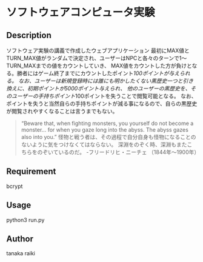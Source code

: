 ソフトウェアコンピュータ実験
====

## Description
ソフトウェア実験の講義で作成したウェブアプリケーション
最初にMAX値とTURN_MAX値がランダムで決定され、ユーザーはNPCと各々のターンで1〜TURN_MAXまでの値をカウントしていき、
MAX値をカウントした方が負けとなる。勝者にはゲーム終了までにカウントしたポイント*100ポイントが与えられる。
なお、ユーザーは新規登録時には誰にも明かしたくない黒歴史一つと引き換えに、初期ポイントが5000ポイント与えられ、
他のユーザーの黒歴史を、そのユーザーの手持ちポイント*100ポイントを失うことで閲覧可能となる。
なお、ポイントを失うと当然自らの手持ちポイントが減る事になるので、自らの黒歴史が閲覧されやすくなることは言うまでもない。

>“Beware that, when fighting monsters, you yourself do not become a monster… for when you gaze long into the abyss. The abyss gazes also into you.”
>怪物と戦う者は、その過程で自分自身も怪物になることのないように気をつけなくてはならない。
>深淵をのぞく時、深淵もまたこちらをのぞいているのだ。
>    -フリードリヒ・ニーチェ （1844年～1900年）

## Requirement
bcrypt

## Usage
python3 run.py

## Author
tanaka raiki
